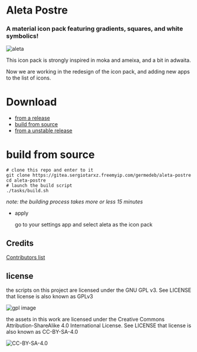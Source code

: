# Aleta Postre 

### A material icon pack featuring gradients, squares, and white symbolics!

![aleta](https://gitea.sergiotarxz.freemyip.com/germedeb/aleta-postre/raw/branch/master/other/images/presentation-beta.png)

This icon pack is strongly inspired in moka and ameixa, and a bit in adwaita.

Now we are working in the redesign of the icon pack, and adding new apps to the list of icons.

# Download

* [from a release](https://gitea.sergiotarxz.freemyip.com/germedeb/aleta-postre/releases)
* [build from source](https://gitea.sergiotarxz.freemyip.com/germedeb/aleta-postre#build-from-source)
* [from a unstable release](https://gitea.sergiotarxz.freemyip.com/sergiotarxz/AletaReleaser)

# build from source

```
# clone this repo and enter to it
git clone https://gitea.sergiotarxz.freemyip.com/germedeb/aleta-postre
cd aleta-postre
# launch the build script
./tasks/build.sh
```
*note: the building process takes more or less 15 minutes*

* apply

	go to your settings app and select aleta as the icon pack

## Credits

[Contributors list](./Contributors.md)	

## license

the scripts on this project are licensed under the GNU GPL v3. See LICENSE
	that license is also known as GPLv3

![gpl image](https://www.gnu.org/graphics/gplv3-with-text-136x68.png)

the assets in this work are licensed under the Creative Commons Attribution-ShareAlike 4.0 International License. See LICENSE
	that license is also known as CC-BY-SA-4.0

![CC-BY-SA-4.0](https://i.creativecommons.org/l/by-sa/4.0/88x31.png)
